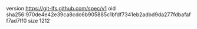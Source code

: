 version https://git-lfs.github.com/spec/v1
oid sha256:970de4e42e39ca8cdc6b905885c1bfdf7341eb2adbd9da277fdbafaff7ad7ff0
size 1212

